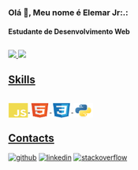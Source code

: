 ### Olá 👋, Meu nome é Elemar Jr:.:
#### Estudante de Desenvolvimento Web

##

<div>
  <a href="https://github.com/Hyerus777">
  <img height="160em" src="https://github-readme-stats.vercel.app/api?username=Hyerus777&show_icons=true&theme=vue-dark&include_all_commits=true&count_private=true"/>
  <img height="160em" src="https://github-readme-stats.vercel.app/api/top-langs/?username=Hyerus777&layout=compact&langs_count=16&theme=vue-dark"/>
</div>

## Skills
  
  <div style="display: inline_block"><br>
  <img align="center" alt="Elemar-Js" height="30" width="40" src="https://raw.githubusercontent.com/devicons/devicon/master/icons/javascript/javascript-plain.svg">
  <img align="center" alt="Elemar-HTML" height="30" width="40" src="https://raw.githubusercontent.com/devicons/devicon/master/icons/html5/html5-original.svg">
  <img align="center" alt="Elemar-CSS" height="30" width="40" src="https://raw.githubusercontent.com/devicons/devicon/master/icons/css3/css3-original.svg">
  <img align="center" alt="Elemar-Python" height="30" width="40" src="https://raw.githubusercontent.com/devicons/devicon/master/icons/python/python-original.svg">
</div>
  
## Contacts


[<img src='https://cdn.jsdelivr.net/npm/simple-icons@3.0.1/icons/github.svg' alt='github' height='40'>](https://github.com/https://github.com/Hyerus777)  [<img src='https://cdn.jsdelivr.net/npm/simple-icons@3.0.1/icons/linkedin.svg' alt='linkedin' height='40'>](https://www.linkedin.com/in/https://www.linkedin.com/in/elemar-dos-santos-j%C3%BAnior-a2a4351a5//)  [<img src='https://cdn.jsdelivr.net/npm/simple-icons@3.0.1/icons/stackoverflow.svg' alt='stackoverflow' height='40'>](https://stackoverflow.com/users/236381)


